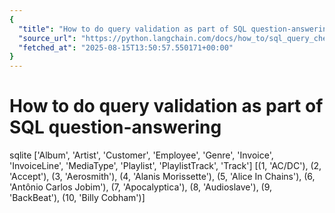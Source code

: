 ```yaml
---
{
  "title": "How to do query validation as part of SQL question-answering",
  "source_url": "https://python.langchain.com/docs/how_to/sql_query_checking/",
  "fetched_at": "2025-08-15T13:50:57.550171+00:00"
}
---
```


# How to do query validation as part of SQL question-answering

sqlite
['Album', 'Artist', 'Customer', 'Employee', 'Genre', 'Invoice', 'InvoiceLine', 'MediaType', 'Playlist', 'PlaylistTrack', 'Track']
[(1, 'AC/DC'), (2, 'Accept'), (3, 'Aerosmith'), (4, 'Alanis Morissette'), (5, 'Alice In Chains'), (6, 'Antônio Carlos Jobim'), (7, 'Apocalyptica'), (8, 'Audioslave'), (9, 'BackBeat'), (10, 'Billy Cobham')]

